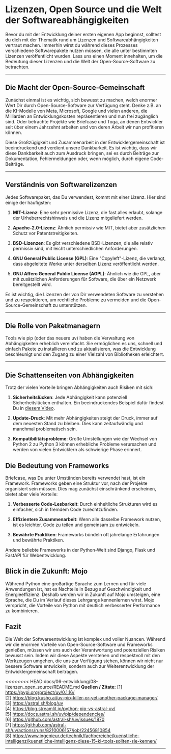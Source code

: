 # Lizenzen, Open Source und die Welt der Softwareabhängigkeiten

Bevor du mit der Entwicklung deiner ersten eigenen App beginnst, solltest du dich mit der Thematik rund um Lizenzen und Softwareabhängigkeiten vertraut machen. Immerhin wirst du während dieses Prozesses verschiedene Softwarepakete nutzen müssen, die alle unter bestimmten Lizenzen veröffentlicht wurden. Lass uns einen Moment innehalten, um die Bedeutung dieser Lizenzen und die Welt der Open-Source-Software zu betrachten.

---

## Die Macht der Open-Source-Gemeinschaft

Zunächst einmal ist es wichtig, sich bewusst zu machen, welch enormer Wert Dir durch Open-Source-Software zur Verfügung steht. Denke z.B. an die KI-Modelle von Meta, Microsoft, Google und vielen anderen, die Milliarden an Entwicklungskosten repräsentieren und nun frei zugänglich sind. Oder betrachte Projekte wie Briefcase und Toga, an denen Entwickler seit über einem Jahrzehnt arbeiten und von deren Arbeit wir nun profitieren können.

Diese Großzügigkeit und Zusammenarbeit in der Entwicklergemeinschaft ist beeindruckend und verdient unsere Dankbarkeit. Es ist wichtig, dass wir diese Dankbarkeit auch zum Ausdruck bringen, sei es durch Beiträge zur Dokumentation, Fehlermeldungen oder, wenn möglich, durch eigene Code-Beiträge.

---

## Verständnis von Softwarelizenzen

Jedes Softwarepaket, das Du verwendest, kommt mit einer Lizenz. Hier sind einige der häufigsten:

1. **MIT-Lizenz**: Eine sehr permissive Lizenz, die fast alles erlaubt, solange der Urheberrechtshinweis und die Lizenz mitgeliefert werden.

2. **Apache-2.0-Lizenz**: Ähnlich permissiv wie MIT, bietet aber zusätzlichen Schutz vor Patentstreitigkeiten.

3. **BSD-Lizenzen**: Es gibt verschiedene BSD-Lizenzen, die alle relativ permissiv sind, mit leicht unterschiedlichen Anforderungen.

4. **GNU General Public License (GPL)**: Eine "Copyleft"-Lizenz, die verlangt, dass abgeleitete Werke unter derselben Lizenz veröffentlicht werden.

5. **GNU Affero General Public License (AGPL)**: Ähnlich wie die GPL, aber mit zusätzlichen Anforderungen für Software, die über ein Netzwerk bereitgestellt wird.

Es ist wichtig, die Lizenzen der von Dir verwendeten Software zu verstehen und zu respektieren, um rechtliche Probleme zu vermeiden und die Open-Source-Gemeinschaft zu unterstützen.

---

## Die Rolle von Paketmanagern

Tools wie pip (oder das neuere uv) haben die Verwaltung von Abhängigkeiten erheblich vereinfacht. Sie ermöglichen es uns, schnell und einfach Pakete zu installieren und zu aktualisieren, was die Entwicklung beschleunigt und den Zugang zu einer Vielzahl von Bibliotheken erleichtert.

---

## Die Schattenseiten von Abhängigkeiten

Trotz der vielen Vorteile bringen Abhängigkeiten auch Risiken mit sich:

1. **Sicherheitslücken**: Jede Abhängigkeit kann potenziell Sicherheitslücken enthalten. Ein beeindruckendes Beispiel dafür findest Du in [diesem Video](https://www.youtube.com/watch?v=yewkv8pTAu0).

2. **Update-Druck**: Mit mehr Abhängigkeiten steigt der Druck, immer auf dem neuesten Stand zu bleiben. Dies kann zeitaufwändig und manchmal problematisch sein.

3. **Kompatibilitätsprobleme**: Große Umstellungen wie der Wechsel von Python 2 zu Python 3 können erhebliche Probleme verursachen und werden von vielen Entwicklern als schwierige Phase erinnert.

## Die Bedeutung von Frameworks

Briefcase, was Du unter Umständen bereits verwendet hast, ist ein Framework. Frameworks geben eine Struktur vor, nach der Projekte organisiert sein müssen. Dies mag zunächst einschränkend erscheinen, bietet aber viele Vorteile:

1. **Verbesserte Code-Lesbarkeit**: Durch einheitliche Strukturen wird es einfacher, sich in fremdem Code zurechtzufinden.

2. **Effizientere Zusammenarbeit**: Wenn alle dasselbe Framework nutzen, ist es leichter, Code zu teilen und gemeinsam zu entwickeln.

3. **Bewährte Praktiken**: Frameworks bündeln oft jahrelange Erfahrungen und bewährte Praktiken.

Andere beliebte Frameworks in der Python-Welt sind Django, Flask und FastAPI für Webentwicklung.

<!--bisher nur Fokus auf Python, muss mit der Zeit nochmal überarbeitet werden-->

## Blick in die Zukunft: Mojo

Während Python eine großartige Sprache zum Lernen und für viele Anwendungen ist, hat es Nachteile in Bezug auf Geschwindigkeit und Energieeffizienz. Deshalb werden wir in Zukunft auf Mojo umsteigen, eine Sprache, die Du im Verlauf dieses Lehrgangs kennenlernen wirst. Mojo verspricht, die Vorteile von Python mit deutlich verbesserter Performance zu kombinieren.

<!--Plan vermutlich nicht mehr aktuell, da auf Java umgestiegen wird-->

## Fazit

Die Welt der Softwareentwicklung ist komplex und voller Nuancen. Während wir die enormen Vorteile von Open-Source-Software und Frameworks genießen, müssen wir uns auch der Verantwortung und potenziellen Risiken bewusst sein. Indem wir diese Aspekte verstehen und respektvoll mit den Werkzeugen umgehen, die uns zur Verfügung stehen, können wir nicht nur bessere Software entwickeln, sondern auch zur Weiterentwicklung der Entwicklergemeinschaft beitragen.

<<<<<<<< HEAD:docs/06-entwicklung/08-lizenzen_open_source/README.md
**Quellen / Zitate:**
[1] <https://pypi.org/project/uv/0.1.16/> <br>
[2] <https://blog.kusho.ai/uv-pip-killer-or-yet-another-package-manager/> <br>
[3] <https://astral.sh/blog/uv> <br>
[4] <https://blog.streamlit.io/python-pip-vs-astral-uv/> <br>
[5] <https://docs.astral.sh/uv/pip/dependencies/> <br>
[6] <https://github.com/astral-sh/uv/issues/1870> <br>
[7] <https://github.com/astral-sh/uv/actions/runs/8210006157/job/22456810854> <br>
[8] <https://www.ingenieur.de/technik/fachbereiche/kuenstliche-intelligenz/kuenstliche-intelligenz-diese-15-ki-tools-sollten-sie-kennen/> <br>

---

